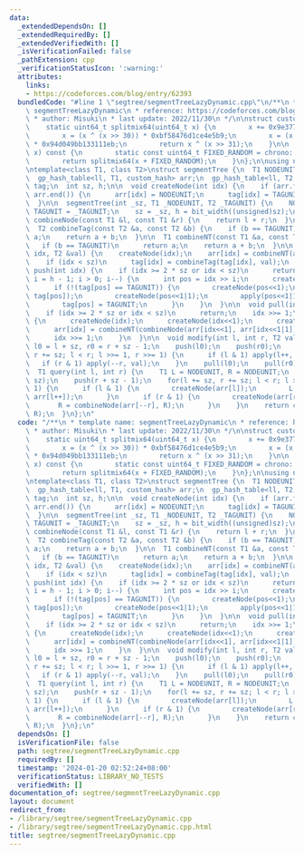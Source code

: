 ```yaml
---
data:
  _extendedDependsOn: []
  _extendedRequiredBy: []
  _extendedVerifiedWith: []
  _isVerificationFailed: false
  _pathExtension: cpp
  _verificationStatusIcon: ':warning:'
  attributes:
    links:
    - https://codeforces.com/blog/entry/62393
  bundledCode: "#line 1 \"segtree/segmentTreeLazyDynamic.cpp\"\n/**\n * template name:\
    \ segmentTreeLazyDynamic\n * reference: https://codeforces.com/blog/entry/62393\n\
    \ * author: Misuki\n * last update: 2022/11/30\n */\n\nstruct custom_hash {\n\
    \    static uint64_t splitmix64(uint64_t x) {\n        x += 0x9e3779b97f4a7c15;\n\
    \        x = (x ^ (x >> 30)) * 0xbf58476d1ce4e5b9;\n        x = (x ^ (x >> 27))\
    \ * 0x94d049bb133111eb;\n        return x ^ (x >> 31);\n    }\n\n    size_t operator()(uint64_t\
    \ x) const {\n        static const uint64_t FIXED_RANDOM = chrono::steady_clock::now().time_since_epoch().count();\n\
    \        return splitmix64(x + FIXED_RANDOM);\n    }\n};\n\nusing namespace __gnu_pbds;\n\
    \ntemplate<class T1, class T2>\nstruct segmentTree {\n  T1 NODEUNIT;\n  T2 TAGUNIT;\n\
    \  gp_hash_table<ll, T1, custom_hash> arr;\n  gp_hash_table<ll, T2, custom_hash>\
    \ tag;\n  int sz, h;\n\n  void createNode(int idx) {\n    if (arr.find(idx) ==\
    \ arr.end()) {\n      arr[idx] = NODEUNIT;\n      tag[idx] = TAGUNIT;\n    }\n\
    \  }\n\n  segmentTree(int _sz, T1 _NODEUNIT, T2 _TAGUNIT) {\n    NODEUNIT = _NODEUNIT,\
    \ TAGUNIT = _TAGUNIT;\n    sz = _sz, h = bit_width((unsigned)sz);\n  }\n\n  T1\
    \ combineNode(const T1 &l, const T1 &r) {\n    return l + r;\n  }\n\n  //b(a(T1))\n\
    \  T2 combineTag(const T2 &a, const T2 &b) {\n    if (b == TAGUNIT)\n      return\
    \ a;\n    return a + b;\n  }\n\n  T1 combineNT(const T1 &a, const T2 &b) {\n \
    \   if (b == TAGUNIT)\n      return a;\n    return a + b;\n  }\n\n  void apply(int\
    \ idx, T2 &val) {\n    createNode(idx);\n    arr[idx] = combineNT(arr[idx], val);\n\
    \    if (idx < sz)\n      tag[idx] = combineTag(tag[idx], val);\n  }\n\n  void\
    \ push(int idx) {\n    if (idx >= 2 * sz or idx < sz)\n      return;\n    for(int\
    \ i = h - 1; i > 0; i--) {\n      int pos = idx >> i;\n      createNode(pos);\n\
    \      if (!(tag[pos] == TAGUNIT)) {\n        createNode(pos<<1);\n        apply(pos<<1,\
    \ tag[pos]);\n        createNode(pos<<1|1);\n        apply(pos<<1|1, tag[pos]);\n\
    \        tag[pos] = TAGUNIT;\n      }\n    }\n  }\n\n  void pull(int idx) {\n\
    \    if (idx >= 2 * sz or idx < sz)\n      return;\n    idx >>= 1;\n    while(idx)\
    \ {\n      createNode(idx);\n      createNode(idx<<1);\n      createNode(idx<<1|1);\n\
    \      arr[idx] = combineNT(combineNode(arr[idx<<1], arr[idx<<1|1]), tag[idx]);\n\
    \      idx >>= 1;\n    }\n  }\n\n  void modify(int l, int r, T2 val) {\n    int\
    \ l0 = l + sz, r0 = r + sz - 1;\n    push(l0);\n    push(r0);\n    for(l += sz,\
    \ r += sz; l < r; l >>= 1, r >>= 1) {\n      if (l & 1) apply(l++, val);\n   \
    \   if (r & 1) apply(--r, val);\n    }\n    pull(l0);\n    pull(r0);\n  }\n\n\
    \  T1 query(int l, int r) {\n    T1 L = NODEUNIT, R = NODEUNIT;\n    push(l +\
    \ sz);\n    push(r + sz - 1);\n    for(l += sz, r += sz; l < r; l >>= 1, r >>=\
    \ 1) {\n      if (l & 1) {\n        createNode(arr[l]);\n        L = combineNode(L,\
    \ arr[l++]);\n      }\n      if (r & 1) {\n        createNode(arr[r - 1]);\n \
    \       R = combineNode(arr[--r], R);\n      }\n    }\n    return combineNode(L,\
    \ R);\n  }\n};\n"
  code: "/**\n * template name: segmentTreeLazyDynamic\n * reference: https://codeforces.com/blog/entry/62393\n\
    \ * author: Misuki\n * last update: 2022/11/30\n */\n\nstruct custom_hash {\n\
    \    static uint64_t splitmix64(uint64_t x) {\n        x += 0x9e3779b97f4a7c15;\n\
    \        x = (x ^ (x >> 30)) * 0xbf58476d1ce4e5b9;\n        x = (x ^ (x >> 27))\
    \ * 0x94d049bb133111eb;\n        return x ^ (x >> 31);\n    }\n\n    size_t operator()(uint64_t\
    \ x) const {\n        static const uint64_t FIXED_RANDOM = chrono::steady_clock::now().time_since_epoch().count();\n\
    \        return splitmix64(x + FIXED_RANDOM);\n    }\n};\n\nusing namespace __gnu_pbds;\n\
    \ntemplate<class T1, class T2>\nstruct segmentTree {\n  T1 NODEUNIT;\n  T2 TAGUNIT;\n\
    \  gp_hash_table<ll, T1, custom_hash> arr;\n  gp_hash_table<ll, T2, custom_hash>\
    \ tag;\n  int sz, h;\n\n  void createNode(int idx) {\n    if (arr.find(idx) ==\
    \ arr.end()) {\n      arr[idx] = NODEUNIT;\n      tag[idx] = TAGUNIT;\n    }\n\
    \  }\n\n  segmentTree(int _sz, T1 _NODEUNIT, T2 _TAGUNIT) {\n    NODEUNIT = _NODEUNIT,\
    \ TAGUNIT = _TAGUNIT;\n    sz = _sz, h = bit_width((unsigned)sz);\n  }\n\n  T1\
    \ combineNode(const T1 &l, const T1 &r) {\n    return l + r;\n  }\n\n  //b(a(T1))\n\
    \  T2 combineTag(const T2 &a, const T2 &b) {\n    if (b == TAGUNIT)\n      return\
    \ a;\n    return a + b;\n  }\n\n  T1 combineNT(const T1 &a, const T2 &b) {\n \
    \   if (b == TAGUNIT)\n      return a;\n    return a + b;\n  }\n\n  void apply(int\
    \ idx, T2 &val) {\n    createNode(idx);\n    arr[idx] = combineNT(arr[idx], val);\n\
    \    if (idx < sz)\n      tag[idx] = combineTag(tag[idx], val);\n  }\n\n  void\
    \ push(int idx) {\n    if (idx >= 2 * sz or idx < sz)\n      return;\n    for(int\
    \ i = h - 1; i > 0; i--) {\n      int pos = idx >> i;\n      createNode(pos);\n\
    \      if (!(tag[pos] == TAGUNIT)) {\n        createNode(pos<<1);\n        apply(pos<<1,\
    \ tag[pos]);\n        createNode(pos<<1|1);\n        apply(pos<<1|1, tag[pos]);\n\
    \        tag[pos] = TAGUNIT;\n      }\n    }\n  }\n\n  void pull(int idx) {\n\
    \    if (idx >= 2 * sz or idx < sz)\n      return;\n    idx >>= 1;\n    while(idx)\
    \ {\n      createNode(idx);\n      createNode(idx<<1);\n      createNode(idx<<1|1);\n\
    \      arr[idx] = combineNT(combineNode(arr[idx<<1], arr[idx<<1|1]), tag[idx]);\n\
    \      idx >>= 1;\n    }\n  }\n\n  void modify(int l, int r, T2 val) {\n    int\
    \ l0 = l + sz, r0 = r + sz - 1;\n    push(l0);\n    push(r0);\n    for(l += sz,\
    \ r += sz; l < r; l >>= 1, r >>= 1) {\n      if (l & 1) apply(l++, val);\n   \
    \   if (r & 1) apply(--r, val);\n    }\n    pull(l0);\n    pull(r0);\n  }\n\n\
    \  T1 query(int l, int r) {\n    T1 L = NODEUNIT, R = NODEUNIT;\n    push(l +\
    \ sz);\n    push(r + sz - 1);\n    for(l += sz, r += sz; l < r; l >>= 1, r >>=\
    \ 1) {\n      if (l & 1) {\n        createNode(arr[l]);\n        L = combineNode(L,\
    \ arr[l++]);\n      }\n      if (r & 1) {\n        createNode(arr[r - 1]);\n \
    \       R = combineNode(arr[--r], R);\n      }\n    }\n    return combineNode(L,\
    \ R);\n  }\n};\n"
  dependsOn: []
  isVerificationFile: false
  path: segtree/segmentTreeLazyDynamic.cpp
  requiredBy: []
  timestamp: '2024-01-20 02:52:24+08:00'
  verificationStatus: LIBRARY_NO_TESTS
  verifiedWith: []
documentation_of: segtree/segmentTreeLazyDynamic.cpp
layout: document
redirect_from:
- /library/segtree/segmentTreeLazyDynamic.cpp
- /library/segtree/segmentTreeLazyDynamic.cpp.html
title: segtree/segmentTreeLazyDynamic.cpp
---
```

